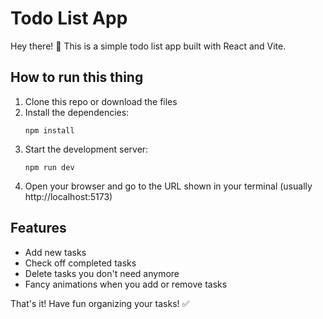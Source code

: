 # Todo List App

Hey there! 👋 This is a simple todo list app built with React and Vite.

## How to run this thing

1. Clone this repo or download the files
2. Install the dependencies:
   ```
   npm install
   ```
3. Start the development server:
   ```
   npm run dev
   ```
4. Open your browser and go to the URL shown in your terminal (usually http://localhost:5173)

## Features

- Add new tasks
- Check off completed tasks
- Delete tasks you don't need anymore
- Fancy animations when you add or remove tasks

That's it! Have fun organizing your tasks! ✅
